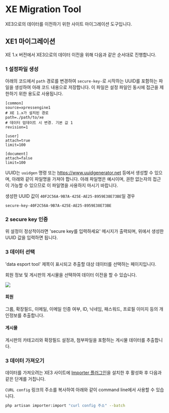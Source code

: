 # XE Migration Tool
XE3으로의 데이터를 이전하기 위한 사이트 마이그레이션 도구입니다.

## XE1 마이그레이션
XE 1.x 버전에서 XE3으로의 데이터 이전을 위해 다음과 같은 순서대로 진행합니다.

### 1 설정파일 생성
아래의 코드에서 `path` 경로를 변경하여 `secure-key-`로 시작하는 UUID를 포함하는 파일을 생성하여 아래 코드 내용으로 저장합니다.
이 파일은 설정 파일인 동시에 접근을 제한하기 위한 용도로 사용됩니다.

```
[common]
source=xpressengine1
# XE 1.x가 설치된 경로
path=./path/to/xe
# 데이터 업데이트 시 변경. 기본 값 1
revision=1

[user]
attach=true
limit=100

[document]
attach=false
limit=100
```

UUID는 `uuidgen` 명령 또는 https://www.uuidgenerator.net 등에서 생성할 수 있으며, 아래와 같이 파일명을 가져야 합니다.
아래 파일명은 예시이며, 권한 없는자의 접근이 가능할 수 있으므로 이 파일명을 사용하지 마시기 바랍니다.

생성한 UUID 값이 `40F2C56A-9B7A-425E-AE25-8959E38E73BE`일 경우
```
secure-key-40F2C56A-9B7A-425E-AE25-8959E38E73BE
```

### 2 secure key 인증
위 설정이 정상적이라면 'secure key를 입력하세요' 메시지가 출력되며, 위에서 생성한 UUID 값을 입력하면 됩니다.

### 3 데이터 선택
'data esport tool' 제목이 표시되고 추출할 대상 데이터를 선택하는 페이지입니다.

회원 정보 및 게시판의 게시물을 선택하여 데이터 이전을 할 수 있습니다.

![](https://github.com/xpressengine/xpressengine-migration/blob/master/assets/step02.png?raw=true)

#### 회원
그룹, 확장필드, 이메일, 이메일 인증 여부, ID, 닉네임, 패스워드, 프로필 이미지 등의 개인정보를 추출합니다.

#### 게시물
게시판의 카테고리와 확장필드 설정과, 첨부파일을 포함하는 게시물 데이터를 추출합니다.

### 3 데이터 가져오기
데이터를 가져오려는 XE3 사이트에 [Importer 플러그인](https://github.com/xpressengine/xpressengine-migration)을 설치한 후 활성화 후 다음과 같은 단계를 거칩니다.

`CURL config` 링크의 주소를 복사하여 아래와 같이 command line에서 사용할 수 있습니다.


```bash
php artisan importer:import "curl config 주소" --batch
```
